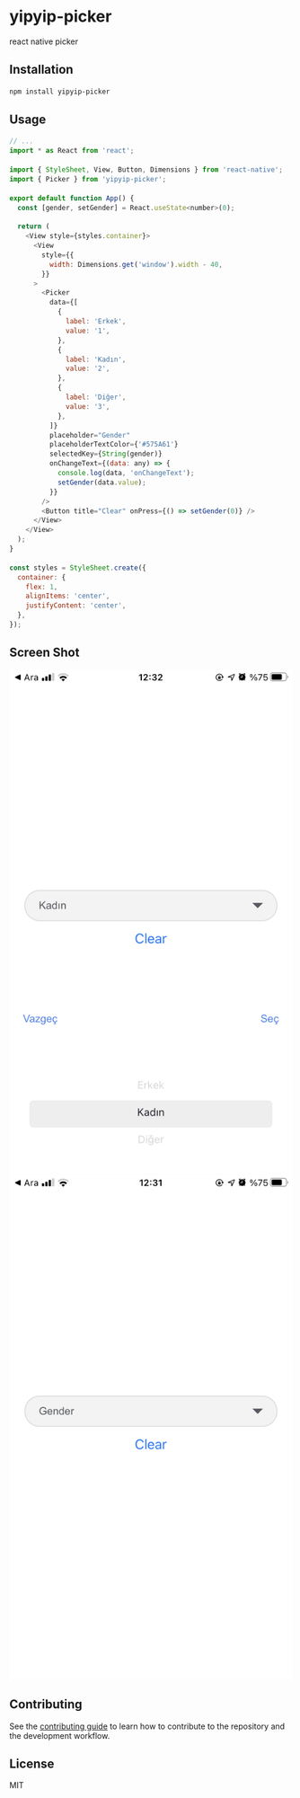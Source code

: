# yipyip-picker

react native picker

## Installation

```sh
npm install yipyip-picker
```

## Usage

```js
// ...
import * as React from 'react';

import { StyleSheet, View, Button, Dimensions } from 'react-native';
import { Picker } from 'yipyip-picker';

export default function App() {
  const [gender, setGender] = React.useState<number>(0);

  return (
    <View style={styles.container}>
      <View
        style={{
          width: Dimensions.get('window').width - 40,
        }}
      >
        <Picker
          data={[
            {
              label: 'Erkek',
              value: '1',
            },
            {
              label: 'Kadın',
              value: '2',
            },
            {
              label: 'Diğer',
              value: '3',
            },
          ]}
          placeholder="Gender"
          placeholderTextColor={'#575A61'}
          selectedKey={String(gender)}
          onChangeText={(data: any) => {
            console.log(data, 'onChangeText');
            setGender(data.value);
          }}
        />
        <Button title="Clear" onPress={() => setGender(0)} />
      </View>
    </View>
  );
}

const styles = StyleSheet.create({
  container: {
    flex: 1,
    alignItems: 'center',
    justifyContent: 'center',
  },
});

```

## Screen Shot

[![N|Solid](./screenshot/screenshot1.PNG)](./screenshot/screenshot1.PNG)
[![N|Solid](./screenshot/screenshot2.PNG)](./screenshot/screenshot2.PNG)


## Contributing

See the [contributing guide](CONTRIBUTING.md) to learn how to contribute to the repository and the development workflow.

## License

MIT
